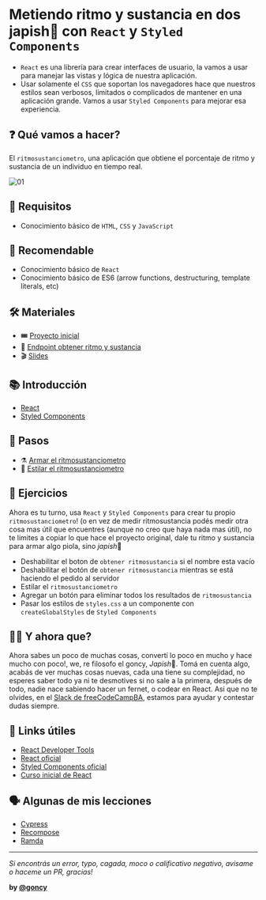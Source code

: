 # Metiendo ritmo y sustancia en dos japish👋 con `React` y `Styled Components`
* `React` es una librería para crear interfaces de usuario, la vamos a usar para manejar las vistas y lógica de nuestra aplicación.
* Usar solamente el `CSS` que soportan los navegadores hace que nuestros estilos sean verbosos, limitados o complicados de mantener en una aplicación grande.
Vamos a usar `Styled Components` para mejorar esa experiencia.

## ❓ Qué vamos a hacer?
El `ritmosustanciometro`, una aplicación que obtiene el porcentaje de ritmo y sustancia de un individuo en tiempo real.

![01](./docs/assets/00-ritmosustanciometro.gif)

## 🎯 Requisitos
* Conocimiento básico de `HTML`, `CSS` y `JavaScript`

## 🍪 Recomendable
* Conocimiento básico de `React`
* Conocimiento básico de ES6 (arrow functions, destructuring, template literals, etc)

## 🛠 Materiales
* 🎟 [Proyecto inicial](https://codesandbox.io/s/cliente-ritmosustanciometro-n61hr)
* 🔗 [Endpoint obtener ritmo y sustancia](https://wt-3581e5a0e6c19bb4a0552203b2738a9d-0.run.webtask.io/obtener-ritmosustancia/)
* 🎬 [Slides](https://docs.google.com/presentation/d/1LtpsEyeeFJA-MUaAnACV1H_W9Dr0K6EXSgXF0i9xQyo/edit#slide=id.g37ccca1cd0_0_16)

## 📚 Introducción
* [React](./docs/tools/react.md)
* [Styled Components](./docs/tools/styled-components.md)

## 👣 Pasos
* ⚗️ [Armar el ritmosustanciometro](./docs/steps/01-armar-ritmosustanciometro.md)
* 🎨 [Estilar el ritmosustanciometro](./docs/steps/02-estilar-ritmosustanciometro.md)

## 📝 Ejercicios
Ahora es tu turno, usa `React` y `Styled Components` para crear tu propio `ritmosustanciometro`! (o en vez de medir ritmosustancia podés medir otra cosa mas útil que encuentres (aunque no creo que haya nada mas útil), no te limites a copiar lo que hace el proyecto original, dale tu ritmo y sustancia para armar algo piola, sino *japish*👋

* Deshabilitar el boton de `obtener ritmosustancia` si el nombre esta vacío
* Deshabilitar el botón de `obtener ritmosustancia` mientras se está haciendo el pedido al servidor
* Estilar el `ritmosustanciometro`
* Agregar un botón para eliminar todos los resultados de `ritmosustancia`
* Pasar los estilos de `styles.css` a un componente con `createGlobalStyles` de `Styled Components`

## 🤷‍♂️ Y ahora que?
Ahora sabes un poco de muchas cosas, convertí lo poco en mucho y hace mucho con poco!, we, re filosofo el goncy, *Japish*👋. Tomá en cuenta algo, acabás de ver muchas cosas nuevas, cada una tiene su complejidad, no esperes saber todo ya ni te desmotives si no sale a la primera, después de todo, nadie nace sabiendo hacer un fernet, o codear en React. Asi que no te olvides, en el [Slack de freeCodeCampBA](https://freecodecampba.org/chat/), estamos para ayudar y contestar dudas siempre.

## 🔗 Links útiles
* [React Developer Tools](https://chrome.google.com/webstore/detail/react-developer-tools/fmkadmapgofadopljbjfkapdkoienihi)
* [React oficial](https://reactjs.org/)
* [Styled Components oficial](https://www.styled-components.com/)
* [Curso inicial de React](https://egghead.io/courses/the-beginner-s-guide-to-reactjs)

## 🗣 Algunas de mis lecciones
* [Cypress](https://github.com/goncy/cypress-lesson)
* [Recompose](https://github.com/goncy/recompose-lesson)
* [Ramda](https://github.com/goncy/ramda-lesson)

---
*Si encontrás un error, typo, cagada, moco o calificativo negativo, avisame o haceme un PR, gracias!*

**by [@goncy](http://github.com/goncy)**
